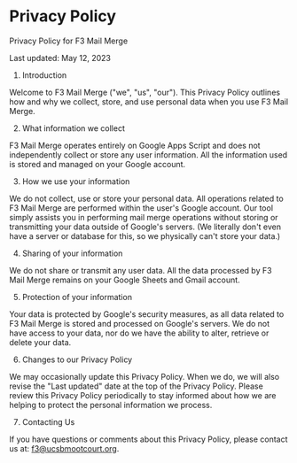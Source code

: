# Privacy Policy

Privacy Policy for F3 Mail Merge

Last updated: May 12, 2023

1. Introduction

Welcome to F3 Mail Merge ("we", "us", "our"). This Privacy Policy outlines how and why we collect, store, and use
personal data when you use F3 Mail Merge.

2. What information we collect

F3 Mail Merge operates entirely on Google Apps Script and does not independently collect or store any user information.
All the information used is stored and managed on your Google account.

3. How we use your information

We do not collect, use or store your personal data. All operations related to F3 Mail Merge are performed within the
user's Google account. Our tool simply assists you in performing mail merge operations without storing
or transmitting your data outside of Google's servers. (We literally don't even have a server or database for this, so
we physically can't store your data.)

4. Sharing of your information

We do not share or transmit any user data. All the data processed by F3 Mail Merge remains on your Google Sheets and
Gmail account.

5. Protection of your information

Your data is protected by Google's security measures, as all data related to F3 Mail Merge is stored and processed on
Google's servers. We do not have access to your data, nor do we have the ability to alter, retrieve or delete your data.

6. Changes to our Privacy Policy

We may occasionally update this Privacy Policy. When we do, we will also revise the "Last updated" date at the top of
the Privacy Policy. Please review this Privacy Policy periodically to stay informed about how we are helping to protect
the personal information we process.

7. Contacting Us

If you have questions or comments about this Privacy Policy, please contact us at: f3@ucsbmootcourt.org.
